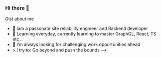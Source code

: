 ### Hi there 👋

Gist about me 

- 🔭 Iam a passonate site reliability engineer and Backend developer
- 🌱  Learning everyday, currently learning to master GraphQL, React, TS etc ..
- 👯 I’m always looking for challenging work oppurtunities ahead.
- ⚡ I try to: Go beyond and push the bounds
-->
